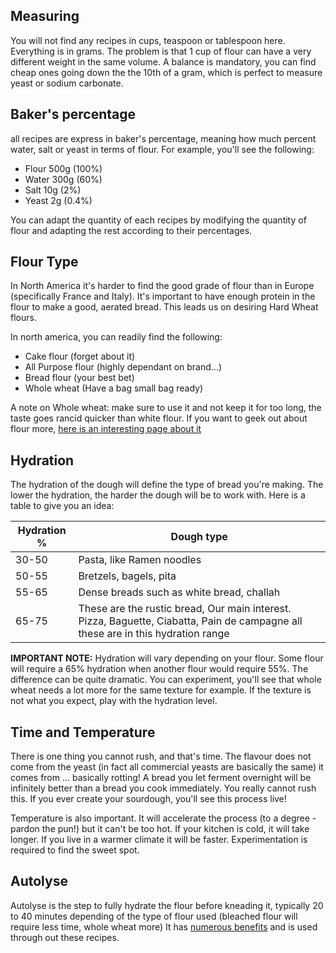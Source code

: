 ## Measuring

You will not find any recipes in cups, teaspoon or tablespoon here. Everything is in grams.
The problem is that 1 cup of flour can have a very different weight in the same volume.
A balance is mandatory, you can find cheap ones going down the the 10th of a gram, which is perfect to measure yeast or sodium carbonate.

## Baker's percentage
all recipes are express in baker's percentage, meaning how much percent water, salt or yeast in terms of flour.
For example, you'll see the following:
- Flour 500g (100%)
- Water 300g (60%)
- Salt 10g (2%)
- Yeast 2g (0.4%)

You can adapt the quantity of each recipes by modifying the quantity of flour and adapting the rest according to their percentages.

## Flour Type
In North America it's harder to find the good grade of flour than in Europe (specifically France and Italy).
It's important to have enough protein in the flour to make a good, aerated bread. This leads us on desiring Hard Wheat flours.

In north america, you can readily find the following:
- Cake flour (forget about it)
- All Purpose flour (highly dependant on brand...)
- Bread flour (your best bet)
- Whole wheat (Have a bag small bag ready)

A note on Whole wheat: make sure to use it and not keep it for too long, the taste goes rancid quicker than white flour.
If you want to geek out about flour more, [here is an interesting page about it](http://www.theartisan.net/flour_classification_of.htm)

## Hydration
The hydration of the dough will define the type of bread you're making. The lower the hydration, the harder the dough will be to work with.
Here is a table to give you an idea:

| Hydration % | Dough type|
|-------------|-----------|
|30-50 | Pasta, like Ramen noodles |
|50-55 | Bretzels, bagels, pita |
|55-65 | Dense breads such as white bread, challah|
|65-75|These are the rustic bread, Our main interest. Pizza, Baguette, Ciabatta, Pain de campagne all these are in this hydration range |

**IMPORTANT NOTE:** Hydration will vary depending on your flour. Some flour will require a 65% hydration when another flour would require 55%. The difference can be quite dramatic. You can experiment, you'll see that whole wheat needs a lot more for the same texture for example. If the texture is not what you expect, play with the hydration level.

## Time and Temperature

There is one thing you cannot rush, and that's time. The flavour does not come from the yeast (in fact all commercial yeasts are basically the same) it comes from ... basically rotting! A bread you let ferment overnight will be infinitely better than a bread you cook immediately. You really cannot rush this. If you ever create your sourdough, you'll see this process live!

Temperature is also important. It will accelerate the process (to a degree - pardon the pun!) but it can't be too hot. If your kitchen is cold, it will take longer. If you live in a warmer climate it will be faster. Experimentation is required to find the sweet spot.


## Autolyse

Autolyse is the step to fully hydrate the flour before kneading it, typically 20 to 40 minutes depending of the type of flour used (bleached flour will require less time, whole wheat more)
It has [numerous benefits](https://www.kingarthurflour.com/blog/2017/09/29/using-the-autolyse-method) and is used through out these recipes.



